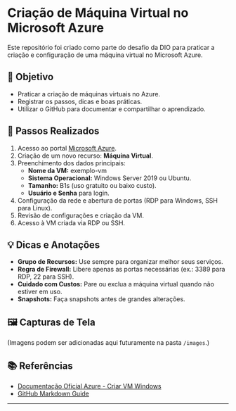 # Criação de Máquina Virtual no Microsoft Azure

Este repositório foi criado como parte do desafio da DIO para praticar a criação e configuração de uma máquina virtual no Microsoft Azure.

## 📌 Objetivo

- Praticar a criação de máquinas virtuais no Azure.
- Registrar os passos, dicas e boas práticas.
- Utilizar o GitHub para documentar e compartilhar o aprendizado.

## 🚀 Passos Realizados

1. Acesso ao portal [Microsoft Azure](https://portal.azure.com).
2. Criação de um novo recurso: **Máquina Virtual**.
3. Preenchimento dos dados principais:
   - **Nome da VM:** exemplo-vm
   - **Sistema Operacional:** Windows Server 2019 ou Ubuntu.
   - **Tamanho:** B1s (uso gratuito ou baixo custo).
   - **Usuário e Senha** para login.
4. Configuração da rede e abertura de portas (RDP para Windows, SSH para Linux).
5. Revisão de configurações e criação da VM.
6. Acesso à VM criada via RDP ou SSH.

## 💡 Dicas e Anotações

- **Grupo de Recursos:** Use sempre para organizar melhor seus serviços.
- **Regra de Firewall:** Libere apenas as portas necessárias (ex.: 3389 para RDP, 22 para SSH).
- **Cuidado com Custos:** Pare ou exclua a máquina virtual quando não estiver em uso.
- **Snapshots:** Faça snapshots antes de grandes alterações.

## 🖼️ Capturas de Tela

(Imagens podem ser adicionadas aqui futuramente na pasta `/images`.)

## 📚 Referências

- [Documentação Oficial Azure - Criar VM Windows](https://learn.microsoft.com/pt-br/azure/virtual-machines/windows/quick-create-portal)
- [GitHub Markdown Guide](https://docs.github.com/pt/get-started/writing-on-github/getting-started-with-writing-and-formatting-on-github)

---

